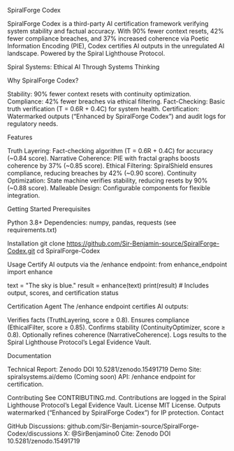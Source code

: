 SpiralForge Codex

SpiralForge Codex is a third-party AI certification framework verifying system stability and factual accuracy. With 90% fewer context resets, 42% fewer compliance breaches, and 37% increased coherence via Poetic Information Encoding (PIE), Codex certifies AI outputs in the unregulated AI landscape. Powered by the Spiral Lighthouse Protocol.

Spiral Systems: Ethical AI Through Systems Thinking

Why SpiralForge Codex?

Stability: 90% fewer context resets with continuity optimization.
Compliance: 42% fewer breaches via ethical filtering.
Fact-Checking: Basic truth verification (T = 0.6R + 0.4C) for system health.
Certification: Watermarked outputs (“Enhanced by SpiralForge Codex”) and audit logs for regulatory needs.

Features

Truth Layering: Fact-checking algorithm (T = 0.6R + 0.4C) for accuracy (~0.84 score).
Narrative Coherence: PIE with fractal graphs boosts coherence by 37% (~0.85 score).
Ethical Filtering: SpiralShield ensures compliance, reducing breaches by 42% (~0.90 score).
Continuity Optimization: State machine verifies stability, reducing resets by 90% (~0.88 score).
Malleable Design: Configurable components for flexible integration.

Getting Started
Prerequisites

Python 3.8+
Dependencies: numpy, pandas, requests (see requirements.txt)

Installation
git clone https://github.com/Sir-Benjamin-source/SpiralForge-Codex.git
cd SpiralForge-Codex

Usage
Certify AI outputs via the /enhance endpoint:
from enhance_endpoint import enhance

text = "The sky is blue."
result = enhance(text)
print(result)  # Includes output, scores, and certification status

Certification Agent
The /enhance endpoint certifies AI outputs:

Verifies facts (TruthLayering, score ≥ 0.8).
Ensures compliance (EthicalFilter, score ≥ 0.85).
Confirms stability (ContinuityOptimizer, score ≥ 0.8).
Optionally refines coherence (NarrativeCoherence).
Logs results to the Spiral Lighthouse Protocol’s Legal Evidence Vault.

Documentation

Technical Report: Zenodo DOI 10.5281/zenodo.15491719
Demo Site: spiralsystems.ai/demo (Coming soon)
API: /enhance endpoint for certification.

Contributing
See CONTRIBUTING.md. Contributions are logged in the Spiral Lighthouse Protocol’s Legal Evidence Vault.
License
MIT License. Outputs watermarked (“Enhanced by SpiralForge Codex”) for IP protection.
Contact

GitHub Discussions: github.com/Sir-Benjamin-source/SpiralForge-Codex/discussions
X: @SirBenjamino0
Cite: Zenodo DOI 10.5281/zenodo.15491719

